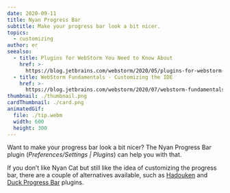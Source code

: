 ```yaml
---
date: 2020-09-11
title: Nyan Progress Bar
subtitle: Make your progress bar look a bit nicer.
topics:
  - customizing
author: er
seealso:
  - title: Plugins for WebStorm You Need to Know About
    href: >-
      https://blog.jetbrains.com/webstorm/2020/05/plugins-for-webstorm-you-need-to-know-about/
  - title: WebStorm Fundamentals - Customizing the IDE
    href: >-
      https://blog.jetbrains.com/webstorm/2020/07/webstorm-fundamentals-customizing-the-ide/
thumbnail: ./thumbnail.png
cardThumbnail: ./card.png
animatedGif:
  file: ./tip.webm
  width: 600
  height: 300
---
```

Want to make your progress bar look a bit nicer? The Nyan Progress Bar plugin (*Preferences/Settings | Plugins*) can help you with that.

If you don’t like Nyan Cat but still like the idea of customizing the progress bar, there are a couple of alternatives available, such as [Hadouken](https://plugins.jetbrains.com/plugin/12453-hadouken-progress-bar) and [Duck Progress Bar](https://plugins.jetbrains.com/plugin/11602-duck-progress-bar) plugins.
